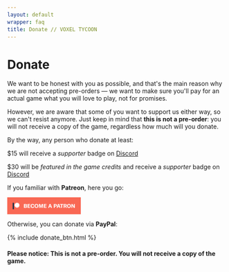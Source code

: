 ```yaml
---
layout: default
wrapper: faq
title: Donate // VOXEL TYCOON
---
```


# Donate

<!-- {% include donate_btn.html %} -->

We want to be honest with you as possible, and that's the main reason why we are not accepting pre-orders — we want to make sure you'll pay for an actual game what you will love to play, not for promises.

However, we are aware that some of you want to support us either way, so we can't resist anymore. Just keep in mind that **this is not a pre-order**: you will not receive a copy of the game, regardless how much will you donate.

By the way, any person who donate at least:

<span class="money">$15</span> will receive a *supporter* badge on [Discord](//discord.gg/64KPWd5)

<span class="money">$30</span> will be *featured in the game credits* and receive a *supporter* badge on [Discord](//discord.gg/64KPWd5) 

If you familiar with **Patreon**, here you go:

<a style="display: block; margin: 0 0 0 0; width: 170px; height: 39px; overflow: hidden; border: none;" href="https://www.patreon.com/bePatron?u=7655118">
    <img style="border-radius: 0" src="become_a_patron_button.png"/>
</a>

Otherwise, you can donate via **PayPal**:

{% include donate_btn.html %}

#### Please notice: This is not a pre-order. You will not receive a copy of the game.